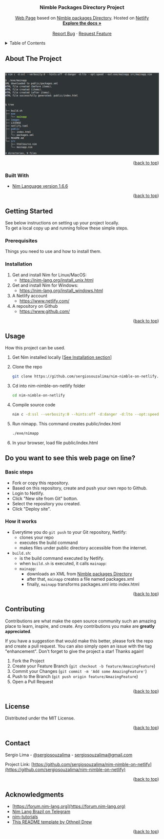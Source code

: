 <div id="top"></div>
<!--
*** Thanks for checking out this README file.
*** If you have a suggestion, please fork the repo and create a pull request
*** or open an issue with the tag "enhancement".
*** Don't forget to give the project a star!
*** Thank you!
-->

<div align="center">
<h3 align="center">Nimble Packages Directory Project</h3>
  <p align="center">
    <a href="https://gilded-choux-faca73.netlify.app">Web Page</a> based on <a href="https://nimble.directory/packages.xml">Nimble packages Directory</a>. Hosted on <a href="https://www.netlify.com">Netlify</a>
    <br />
    <a href="https://github.com/sergiosouzalima/nim-nimble-on-netlify">
    <strong>Explore the docs »</strong></a>
    <br />
    <br />
    <a href="https://github.com/sergiosouzalima/nim-nimble-on-netlify/issues">Report Bug</a>
    ·
    <a href="https://github.com/sergiosouzalima/nim-nimble-on-netlify/issues">Request Feature</a>
  </p>
</div>

<!-- TABLE OF CONTENTS -->
<details>
  <summary>Table of Contents</summary>
  <ol>
    <li>
      <a href="#about-the-project">About The Project</a>
      <ul>
        <li><a href="#built-with">Built With</a></li>
      </ul>
    </li>
    <li>
      <a href="#getting-started">Getting Started</a>
      <ul>
        <li><a href="#prerequisites">Prerequisites</a></li>
        <li><a href="#installation">Installation</a></li>
      </ul>
    </li>
    <li><a href="#usage">Usage</a></li>
    <li><a href="#contributing">Contributing</a></li>
    <li><a href="#license">License</a></li>
    <li><a href="#contact">Contact</a></li>
    <li><a href="#acknowledgments">Acknowledgments</a></li>
  </ol>
</details>

<!-- ABOUT THE PROJECT -->
## About The Project

<!-- About the project image -->
<br />
<div align="center">
  <a href="https://github.com/sergiosouzalima/nim-nimble-on-netlify">
    <img src="images/about_the_project_01.png" alt="About the project">
  </a>
</div>

<p align="right">(<a href="#top">back to top</a>)</p>

### Built With

* [Nim Language version 1.6.6](https://nim-lang.org/)

<p align="right">(<a href="#top">back to top</a>)</p>

<!-- GETTING STARTED -->
## Getting Started

See below instructions on setting up your project locally.<br />
To get a local copy up and running follow these simple steps.

### Prerequisites

Things you need to use and how to install them.

### Installation

1. Get and install Nim for Linux/MacOS:
	* https://nim-lang.org/install_unix.html
2. Get and install Nim for Windows:
	* https://nim-lang.org/install_windows.html
3. A Netlify account
	* https://www.netlify.com/
4. A repository on Github
	* https://www.github.com/

<p align="right">(<a href="#top">back to top</a>)</p>

<!-- USAGE EXAMPLES -->
## Usage

How this project can be used.

1. Get Nim installed locally [<a href="#installation">See Installation section</a>]

3. Clone the repo
   ```sh
   git clone https://github.com/sergiosouzalima/nim-nimble-on-netlify.git
   ```
4. Cd into nim-nimble-on-netlify folder
   ```sh
   cd nim-nimble-on-netlify
   ```
5. Compile source code
   ```sh
   nim c -d:ssl --verbosity:0 --hints:off -d:danger -d:lto --opt:speed --out:exe/mainapp src/mainapp.nim
   ```
6. Run nimapp. This command creates public/index.html
   ```sh
   ./exe/nimapp
   ```
7. In your browser, load file public/index.html

## Do you want to see this web page on line?

### Basic steps
* Fork or copy this repository.
* Based on this repository, create and push your own repo to Github.
* Login to Netlify.
* Click "New site from Git" botton.
* Select the repository you created.
* Click "Deploy site".

### How it works
- Everytime you do ``git push`` to your Git repository, Netlify:
  - clones your repo
  - executes the build command
  - makes files under public directory accessible from the internet.
- ``build.sh``:
  - is the build command executed by Netlify.
  - when ``build.sh`` is executed, it calls ``mainapp``:
  - ``mainapp``:
    - downloads an XML from <a href="https://nimble.directory/packages.xml">Nimble packages Directory</a>
    - after that, ``mainapp`` creates a file named packages.xml
    - finally, ``mainapp`` transforms packages.xml into index.html

<p align="right">(<a href="#top">back to top</a>)</p>

<!-- CONTRIBUTING -->
## Contributing

Contributions are what make the open source community such an amazing place to learn, inspire, and create. Any contributions you make are **greatly appreciated**.

If you have a suggestion that would make this better, please fork the repo and create a pull request. You can also simply open an issue with the tag "enhancement".
Don't forget to give the project a star! Thanks again!

1. Fork the Project
2. Create your Feature Branch (`git checkout -b feature/AmazingFeature`)
3. Commit your Changes (`git commit -m 'Add some AmazingFeature'`)
4. Push to the Branch (`git push origin feature/AmazingFeature`)
5. Open a Pull Request

<p align="right">(<a href="#top">back to top</a>)</p>

<!-- LICENSE -->
## License

Distributed under the MIT License.

<p align="right">(<a href="#top">back to top</a>)</p>

<!-- CONTACT -->
## Contact

Sergio Lima - [@sergiosouzalima](https://twitter.com/sergiosouzalima) - sergiosouzalima@gmail.com

Project Link: [https://github.com/sergiosouzalima/nim-nimble-on-netlify](https://github.com/sergiosouzalima/nim-nimble-on-netlify)

<p align="right">(<a href="#top">back to top</a>)</p>

<!-- ACKNOWLEDGMENTS -->
## Acknowledgments

* [https://forum.nim-lang.org](https://forum.nim-lang.org)
* [Nim Lang Brazil on Telegram](https://t.me/nimbrasil)
* [nim-tutorials](https://github.com/JonathanTurnock/nim-tutorials)
* [This README template by Othneil Drew](https://github.com/othneildrew/Best-README-Template)

<p align="right">(<a href="#top">back to top</a>)</p>
